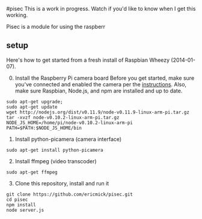 #pisec
This is a work in progress.  Watch if you'd like to know when I get this working.

Pisec is a module for using the raspberr

## setup
Here's how to get started from a fresh install of Raspbian Wheezy (2014-01-07).

0. Install the Raspberry Pi camera board
Before you get started, make sure you've connected and enabled the camera per the [instructions](http://www.raspberrypi.org/documentation/usage/camera/).
Also, make sure Raspbian, Node.js, and npm are installed and up to date.
```
sudo apt-get upgrade;
sudo apt-get update
wget http://nodejs.org/dist/v0.11.9/node-v0.11.9-linux-arm-pi.tar.gz
tar -xvzf node-v0.10.2-linux-arm-pi.tar.gz
NODE_JS_HOME=/home/pi/node-v0.10.2-linux-arm-pi
PATH=$PATH:$NODE_JS_HOME/bin
```
1. Install python-picamera (camera interface)
```
sudo apt-get install python-picamera
```
2. Install ffmpeg (video transcoder)
```
sudo apt-get ffmpeg
```
3. Clone this repository, install and run it
```
git clone https://github.com/ericmick/pisec.git
cd pisec
npm install
node server.js
```
